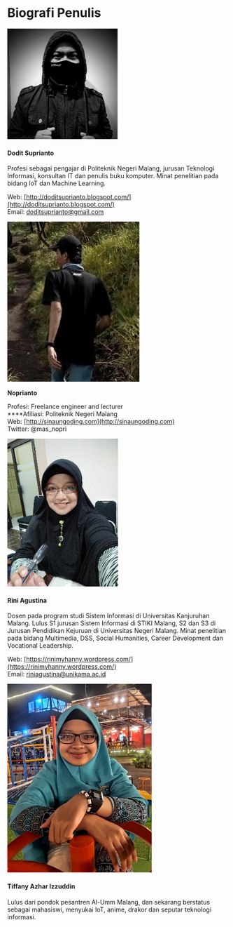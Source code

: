 # Biografi Penulis

![](.gitbook/assets/0.jpeg)

#### **Dodit Suprianto**

Profesi sebagai pengajar di Politeknik Negeri Malang, jurusan Teknologi Informasi, konsultan IT dan penulis buku komputer. Minat penelitian pada bidang IoT dan Machine Learning.

Web: [http://doditsuprianto.blogspot.com/](http://doditsuprianto.blogspot.com/)  
Email: doditsuprianto@gmail.com

![](.gitbook/assets/noprianto.jpg)

**Noprianto**

Profesi: Freelance engineer and lecturer   
****Afiliasi: Politeknik Negeri Malang   
Web: [http://sinaungoding.com](http://sinaungoding.com)   
Twitter: @mas\_nopri

![](.gitbook/assets/1%20%281%29.jpeg)

#### **Rini Agustina**

Dosen pada program studi Sistem Informasi di Universitas Kanjuruhan Malang. Lulus S1 jurusan Sistem Informasi di STIKI Malang, S2 dan S3 di Jurusan Pendidikan Kejuruan di Universitas Negeri Malang. Minat penelitian pada bidang Multimedia, DSS, Social Humanities, Career Development dan Vocational Leadership.

Web: [https://rinimyhanny.wordpress.com/](https://rinimyhanny.wordpress.com/)  
Email: riniagustina@unikama.ac.id

![](.gitbook/assets/2%20%281%29%20%281%29.jpeg)

#### **Tiffany Azhar Izzuddin**

Lulus dari pondok pesantren Al-Umm Malang, dan sekarang berstatus sebagai mahasiswi, menyukai IoT, anime, drakor dan seputar teknologi informasi.

